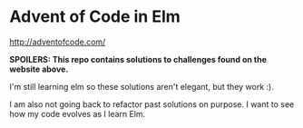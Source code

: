 Advent of Code in Elm
=====================

http://adventofcode.com/

**SPOILERS: This repo contains solutions to challenges found on the website above.**

I'm still learning elm so these solutions aren't elegant, but they work :).

I am also not going back to refactor past solutions on purpose. I want to see how my code evolves as I learn Elm.
